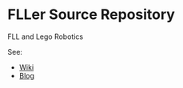 FLLer Source Repository
=======================

FLL and Lego Robotics

See:
*   [Wiki](http://fller.pbwiki.com/)
*   [Blog](http://fller.wordpress.com/)



